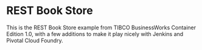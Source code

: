 # REST Book Store

This is the REST Book Store example from TIBCO BusinessWorks Container Edition 1.0, with a few additions to make it play nicely with Jenkins and Pivotal Cloud Foundry.
